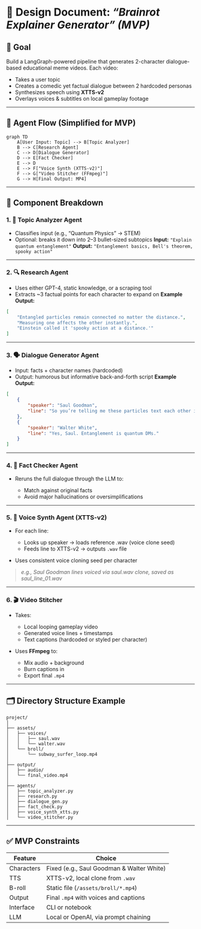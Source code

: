 # 📄 Design Document: _“Brainrot Explainer Generator” (MVP)_

## 🎯 Goal

Build a LangGraph-powered pipeline that generates 2-character dialogue-based educational meme videos. Each video:

-   Takes a user topic
-   Creates a comedic yet factual dialogue between 2 hardcoded personas
-   Synthesizes speech using **XTTS-v2**
-   Overlays voices & subtitles on local gameplay footage

---

## 🧠 Agent Flow (Simplified for MVP)

```mermaid
graph TD
    A[User Input: Topic] --> B[Topic Analyzer]
    B --> C[Research Agent]
    C --> D[Dialogue Generator]
    D --> E[Fact Checker]
    E --> D
    E --> F["Voice Synth (XTTS-v2)"]
    F --> G["Video Stitcher (FFmpeg)"]
    G --> H[Final Output: MP4]
```

---

## 🧱 Component Breakdown

### 1. 🧾 **Topic Analyzer Agent**

-   Classifies input (e.g., “Quantum Physics” → STEM)
-   Optional: breaks it down into 2–3 bullet-sized subtopics
    **Input:** `"Explain quantum entanglement"`
    **Output:** `"Entanglement basics, Bell's theorem, spooky action"`

---

### 2. 🔍 **Research Agent**

-   Uses either GPT-4, static knowledge, or a scraping tool
-   Extracts \~3 factual points for each character to expand on
    **Example Output:**

```json
[
	"Entangled particles remain connected no matter the distance.",
	"Measuring one affects the other instantly.",
	"Einstein called it 'spooky action at a distance.'"
]
```

---

### 3. 🗣️ **Dialogue Generator Agent**

-   Input: facts + character names (hardcoded)
-   Output: humorous but informative back-and-forth script
    **Example Output:**

```json
[
	{
		"speaker": "Saul Goodman",
		"line": "So you’re telling me these particles text each other instantly across space?"
	},
	{
		"speaker": "Walter White",
		"line": "Yes, Saul. Entanglement is quantum DMs."
	}
]
```

---

### 4. 🧠 **Fact Checker Agent**

-   Reruns the full dialogue through the LLM to:

    -   Match against original facts
    -   Avoid major hallucinations or oversimplifications

---

### 5. 🧵 **Voice Synth Agent (XTTS-v2)**

-   For each line:

    -   Looks up speaker → loads reference .wav (voice clone seed)
    -   Feeds line to XTTS-v2 → outputs `.wav` file

-   Uses consistent voice cloning seed per character

> _e.g., Saul Goodman lines voiced via saul.wav clone, saved as saul_line_01.wav_

---

### 6. 🎬 **Video Stitcher**

-   Takes:

    -   Local looping gameplay video
    -   Generated voice lines + timestamps
    -   Text captions (hardcoded or styled per character)

-   Uses **FFmpeg** to:

    -   Mix audio + background
    -   Burn captions in
    -   Export final `.mp4`

---

## 🗂️ Directory Structure Example

```
project/
│
├── assets/
│   ├── voices/
│   │   ├── saul.wav
│   │   └── walter.wav
│   └── broll/
│       └── subway_surfer_loop.mp4
│
├── output/
│   ├── audio/
│   └── final_video.mp4
│
├── agents/
│   ├── topic_analyzer.py
│   ├── research.py
│   ├── dialogue_gen.py
│   ├── fact_check.py
│   ├── voice_synth_xtts.py
│   └── video_stitcher.py
```

---

## ✅ MVP Constraints

| Feature    | Choice                                    |
| ---------- | ----------------------------------------- |
| Characters | Fixed (e.g., Saul Goodman & Walter White) |
| TTS        | XTTS-v2, local clone from `.wav`          |
| B-roll     | Static file (`/assets/broll/*.mp4`)       |
| Output     | Final `.mp4` with voices and captions     |
| Interface  | CLI or notebook                           |
| LLM        | Local or OpenAI, via prompt chaining      |
